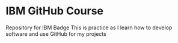 # IBM GitHub Course 
Repository for IBM Badge 
This is practice as I learn how to develop software and use GitHub for my projects
